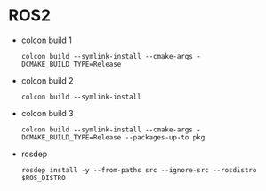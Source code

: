 # ROS2
- colcon build 1
    ```shell
    colcon build --symlink-install --cmake-args -DCMAKE_BUILD_TYPE=Release
    ```

- colcon build 2
    ```shell
    colcon build --symlink-install
    ```

- colcon build 3
    ```shell
    colcon build --symlink-install --cmake-args -DCMAKE_BUILD_TYPE=Release --packages-up-to pkg
    ```

- rosdep
    ```shell
    rosdep install -y --from-paths src --ignore-src --rosdistro $ROS_DISTRO
    ```
 